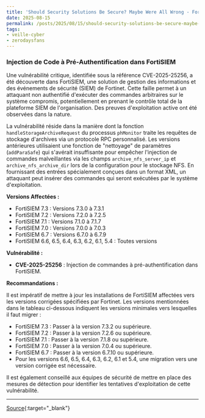 ```yaml
---
title: 'Should Security Solutions Be Secure? Maybe Were All Wrong - Fortinet FortiSIEM Pre-Auth Command Injection (CVE-2025-25256)'
date: 2025-08-15
permalink: /posts/2025/08/15/should-security-solutions-be-secure-maybe-were-all-wrong-fortinet-fortisiem-pre-auth-command-injection-cve-2025-25256/
tags:
- veille-cyber
- zerodaysfans
---
```

### Injection de Code à Pré-Authentification dans FortiSIEM

Une vulnérabilité critique, identifiée sous la référence CVE-2025-25256, a été découverte dans FortiSIEM, une solution de gestion des informations et des événements de sécurité (SIEM) de Fortinet. Cette faille permet à un attaquant non authentifié d'exécuter des commandes arbitraires sur le système compromis, potentiellement en prenant le contrôle total de la plateforme SIEM de l'organisation. Des preuves d'exploitation active ont été observées dans la nature.

La vulnérabilité réside dans la manière dont la fonction `handleStorageArchiveRequest` du processus `phMonitor` traite les requêtes de stockage d'archives via un protocole RPC personnalisé. Les versions antérieures utilisaient une fonction de "nettoyage" de paramètres (`addParaSafe`) qui s'avérait insuffisante pour empêcher l'injection de commandes malveillantes via les champs `archive_nfs_server_ip` et `archive_nfs_archive_dir` lors de la configuration pour le stockage NFS. En fournissant des entrées spécialement conçues dans un format XML, un attaquant peut insérer des commandes qui seront exécutées par le système d'exploitation.

**Versions Affectées :**

*   FortiSIEM 7.3 : Versions 7.3.0 à 7.3.1
*   FortiSIEM 7.2 : Versions 7.2.0 à 7.2.5
*   FortiSIEM 7.1 : Versions 7.1.0 à 7.1.7
*   FortiSIEM 7.0 : Versions 7.0.0 à 7.0.3
*   FortiSIEM 6.7 : Versions 6.7.0 à 6.7.9
*   FortiSIEM 6.6, 6.5, 6.4, 6.3, 6.2, 6.1, 5.4 : Toutes versions

**Vulnérabilité :**

*   **CVE-2025-25256** : Injection de commandes à pré-authentification dans FortiSIEM.

**Recommandations :**

Il est impératif de mettre à jour les installations de FortiSIEM affectées vers les versions corrigées spécifiées par Fortinet. Les versions mentionnées dans le tableau ci-dessous indiquent les versions minimales vers lesquelles il faut migrer :

*   FortiSIEM 7.3 : Passer à la version 7.3.2 ou supérieure.
*   FortiSIEM 7.2 : Passer à la version 7.2.6 ou supérieure.
*   FortiSIEM 7.1 : Passer à la version 7.1.8 ou supérieure.
*   FortiSIEM 7.0 : Passer à la version 7.0.4 ou supérieure.
*   FortiSIEM 6.7 : Passer à la version 6.7.10 ou supérieure.
*   Pour les versions 6.6, 6.5, 6.4, 6.3, 6.2, 6.1 et 5.4, une migration vers une version corrigée est nécessaire.

Il est également conseillé aux équipes de sécurité de mettre en place des mesures de détection pour identifier les tentatives d'exploitation de cette vulnérabilité.

---
[Source](https://labs.watchtowr.com/should-security-solutions-be-secure-maybe-were-all-wrong-fortinet-fortisiem-pre-auth-command-injection-cve-2025-25256/){:target="_blank"}
